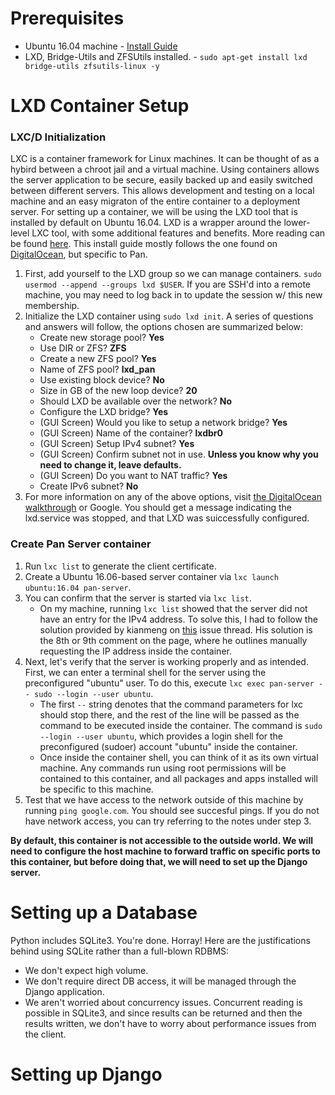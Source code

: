 # Prerequisites
* Ubuntu 16.04 machine - [Install Guide](https://tutorials.ubuntu.com/tutorial/tutorial-install-ubuntu-server#0)
* LXD, Bridge-Utils and ZFSUtils installed. - `sudo apt-get install lxd bridge-utils zfsutils-linux -y`

# LXD Container Setup
### LXC/D Initialization
LXC is a container framework for Linux machines. It can be thought of as a hybird between a chroot jail and a         virtual machine. Using containers allows the server application to be secure, easily backed up and easily switched between different servers. This allows development and testing on a local machine and an easy migraton of the entire container to a deployment server. For setting up a container, we will be using the LXD tool that is installed by default on Ubuntu 16.04. LXD is a wrapper around the lower-level LXC tool, with some additional features and benefits. More reading can be found [here](https://discuss.linuxcontainers.org/t/comparing-lxd-vs-lxc/24). This install guide mostly follows the one found on [DigitalOcean](https://www.digitalocean.com/community/tutorials/how-to-set-up-and-use-lxd-on-ubuntu-16-04), but specific to Pan. 
1. First, add yourself to the LXD group so we can manage containers. `sudo usermod --append --groups lxd $USER`. If you are SSH'd into a remote machine, you may need to log back in to update the session w/ this new membership.
2. Initialize the LXD container using `sudo lxd init`. A series of questions and answers will follow, the options chosen are summarized below:
    * Create new storage pool? **Yes**
    * Use DIR or ZFS? **ZFS**
    * Create a new ZFS pool? **Yes**
    * Name of ZFS pool? **lxd_pan**
    * Use existing block device? **No** 
    * Size in GB of the new loop device? **20**
    * Should LXD be available over the network? **No**
    * Configure the LXD bridge? **Yes**
    * (GUI Screen) Would you like to setup a network bridge? **Yes**
    * (GUI Screen) Name of the container? **lxdbr0**
    * (GUI Screen) Setup IPv4 subnet? **Yes**
    * (GUI Screen) Confirm subnet not in use. **Unless you know why you need to change it, leave defaults.**
    * (GUI Screen) Do you want to NAT traffic? **Yes**
    * Create IPv6 subnet? **No**
3. For more information on any of the above options, visit [the DigitalOcean walkthrough](https://www.digitalocean.com/community/tutorials/how-to-set-up-and-use-lxd-on-ubuntu-16-04#step-2-%E2%80%94-configuring-networking) or Google. You should get a message indicating the lxd.service was stopped, and that LXD was suiccessfully configured. 

### Create Pan Server container
1. Run `lxc list` to generate the client certificate.
2. Create a Ubuntu 16.06-based server container via `lxc launch ubuntu:16.04 pan-server`.
3. You can confirm that the server is started via `lxc list`.
      * On my machine, running `lxc list` showed that the server did not have an entry for the IPv4 address. To solve this, I had to follow the solution provided by kianmeng on [this](https://github.com/lxc/lxd/issues/1298) issue thread. His solution is the 8th or 9th comment on the page, where he outlines manually requesting the IP address inside the container.
4. Next, let's verify that the server is working properly and as intended. First, we can enter a terminal shell for the server using the preconfigured "ubuntu" user. To do this, execute `lxc exec pan-server -- sudo --login --user ubuntu`. 
      * The first `--` string denotes that the command parameters for lxc should stop there, and the rest of the line will be passed as the command to be executed inside the container. The command is `sudo --login --user ubuntu`, which provides a login shell for the preconfigured (sudoer) account "ubuntu" inside the container.
      * Once inside the container shell, you can think of it as its own virtual machine. Any commands run using root permissions will be contained to this container, and all packages and apps installed will be specific to this machine.
5. Test that we have access to the network outside of this machine by running `ping google.com`. You should see succesful pings. If you do not have network access, you can try referring to the notes under step 3.


**By default, this container is not accessible to the outside world. We will need to configure the host machine to forward traffic on specific ports to this container, but before doing that, we will need to set up the Django server.**

# Setting up a Database
Python includes SQLite3. You're done. Horray!
Here are the justifications behind using SQLite rather than a full-blown RDBMS:
* We don't expect high volume.
* We don't require direct DB access, it will be managed through the Django application.
* We aren't worried about concurrency issues. Concurrent reading is possible in SQLite3, and since results can be returned and then the results written, we don't have to worry about performance issues from the client. 

# Setting up Django
